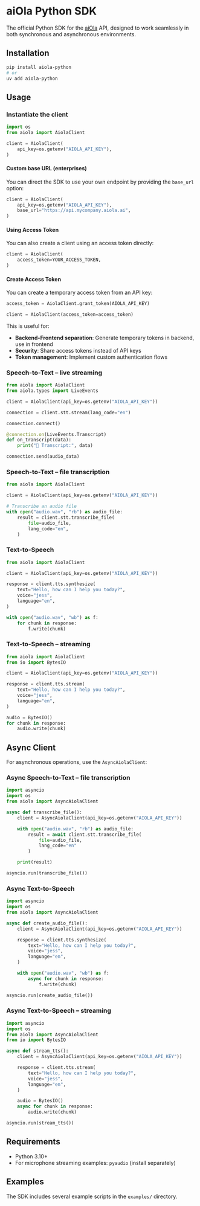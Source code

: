 # aiOla Python SDK

The official Python SDK for the [aiOla](https://aiola.com) API, designed to work seamlessly in both synchronous and asynchronous environments.

## Installation

```bash
pip install aiola-python
# or
uv add aiola-python
```

## Usage

### Instantiate the client

```python
import os
from aiola import AiolaClient

client = AiolaClient(
    api_key=os.getenv("AIOLA_API_KEY"),
)
```

#### Custom base URL (enterprises)

You can direct the SDK to use your own endpoint by providing the `base_url` option:

```python
client = AiolaClient(
    api_key=os.getenv("AIOLA_API_KEY"),
    base_url="https://api.mycompany.aiola.ai",
)
```

#### Using Access Token

You can also create a client using an access token directly:

```python
client = AiolaClient(
    access_token=YOUR_ACCESS_TOKEN,
)
```

#### Create Access Token

You can create a temporary access token from an API key:

```python
access_token = AiolaClient.grant_token(AIOLA_API_KEY)

client = AiolaClient(access_token=access_token)
```

This is useful for:
- **Backend-Frontend separation**: Generate temporary tokens in backend, use in frontend
- **Security**: Share access tokens instead of API keys
- **Token management**: Implement custom authentication flows

### Speech-to-Text – live streaming

```python
from aiola import AiolaClient
from aiola.types import LiveEvents

client = AiolaClient(api_key=os.getenv("AIOLA_API_KEY"))

connection = client.stt.stream(lang_code="en")

connection.connect()

@connection.on(LiveEvents.Transcript)
def on_transcript(data):
    print("📝 Transcript:", data)

connection.send(audio_data)
```

### Speech-to-Text – file transcription

```python
from aiola import AiolaClient

client = AiolaClient(api_key=os.getenv("AIOLA_API_KEY"))

# Transcribe an audio file
with open("audio.wav", "rb") as audio_file:
    result = client.stt.transcribe_file(
        file=audio_file,
        lang_code="en",
    )

```

### Text-to-Speech

```python
from aiola import AiolaClient

client = AiolaClient(api_key=os.getenv("AIOLA_API_KEY"))

response = client.tts.synthesize(
    text="Hello, how can I help you today?",
    voice="jess",
    language="en",
)

with open("audio.wav", "wb") as f:
    for chunk in response:
        f.write(chunk)
```

### Text-to-Speech – streaming

```python
from aiola import AiolaClient
from io import BytesIO

client = AiolaClient(api_key=os.getenv("AIOLA_API_KEY"))

response = client.tts.stream(
    text="Hello, how can I help you today?",
    voice="jess",
    language="en",
)

audio = BytesIO()
for chunk in response:
    audio.write(chunk)
```

## Async Client

For asynchronous operations, use the `AsyncAiolaClient`:

### Async Speech-to-Text – file transcription

```python
import asyncio
import os
from aiola import AsyncAiolaClient

async def transcribe_file():
    client = AsyncAiolaClient(api_key=os.getenv("AIOLA_API_KEY"))

    with open("audio.wav", "rb") as audio_file:
        result = await client.stt.transcribe_file(
            file=audio_file,
            lang_code="en"
        )

    print(result)

asyncio.run(transcribe_file())
```

### Async Text-to-Speech

```python
import asyncio
import os
from aiola import AsyncAiolaClient

async def create_audio_file():
    client = AsyncAiolaClient(api_key=os.getenv("AIOLA_API_KEY"))

    response = client.tts.synthesize(
        text="Hello, how can I help you today?",
        voice="jess",
        language="en",
    )

    with open("audio.wav", "wb") as f:
        async for chunk in response:
            f.write(chunk)

asyncio.run(create_audio_file())
```

### Async Text-to-Speech – streaming

```python
import asyncio
import os
from aiola import AsyncAiolaClient
from io import BytesIO

async def stream_tts():
    client = AsyncAiolaClient(api_key=os.getenv("AIOLA_API_KEY"))

    response = client.tts.stream(
        text="Hello, how can I help you today?",
        voice="jess",
        language="en",
    )

    audio = BytesIO()
    async for chunk in response:
        audio.write(chunk)

asyncio.run(stream_tts())
```

## Requirements

- Python 3.10+
- For microphone streaming examples: `pyaudio` (install separately)

## Examples

The SDK includes several example scripts in the `examples/` directory.